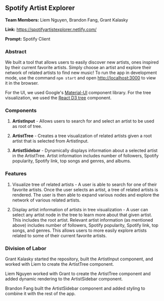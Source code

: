 ## Spotify Artist Explorer

**Team Members:** Liem Nguyen, Brandon Fang, Grant Kalasky

**Link:** https://spotifyartistexplorer.netlify.com/ 

**Prompt:** Spotify Client

### Abstract

We built a tool that allows users to easily discover new artists, ones inspired by their current favorite artists. Simply choose an artist and explore their network of related artists to find new music! To run the app in development mode, use the command `npm start` and open [http://localhost:3000](http://localhost:3000) to view it in the browser.

For the UI, we used Google's [Material-UI](https://material-ui.com/) component library. For the tree visualization, we used the [React D3 tree](https://github.com/bkrem/react-d3-tree) component.

### Components 

1. **ArtistInput** - Allows users to search for and select an artist to be used as root of tree.

2. **ArtistTree** - Creates a tree visualization of related artists given a root artist that is selected from ArtistInput.

3. **ArtistSidebar** - Dynamically displays information about a selected artist in the ArtistTree. Artist information includes number of followers, Spotify popularity, Spotify link, top songs and genres, and albums.

### Features

1. Visualize tree of related artists - A user is able to search for one of their favorite artists. Once the user selects an artist, a tree of related artists is rendered. The user is then able to expand various nodes and explore the network of various related artists.

2. Display artist information of artists in tree visualization - A user can select any artist node in the tree to learn more about that given artist. This includes the root artist. Relevant artist information (as mentioned above) includes number of followers, Spotify popularity, Spotify link, top songs, and genres. This allows users to more easily explore artists related to some of their current favorite artists.

### Division of Labor

Grant Kalasky started the repository, built the ArtistInput component, and worked with Liem to create the ArtistTree component.

Liem Nguyen worked with Grant to create the ArtistTree component and added dynamic rendering to the ArtistSidebar component. 

Brandon Fang built the ArtistSidebar component and added styling to combine it with the rest of the app.
